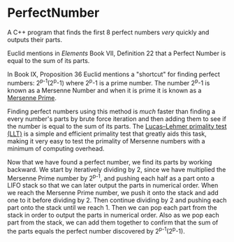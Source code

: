 # PerfectNumber
A C++ program that finds the first 8 perfect numbers *very* quickly and outputs their parts.

Euclid mentions in *Elements* Book VII, Definition 22 that a Perfect Number is equal to the sum of its parts.

In Book IX, Proposition 36 Euclid mentions a "shortcut" for finding perfect numbers: 2<sup>p-1</sup>(2<sup>p</sup>-1) where 2<sup>p</sup>-1 is a prime number.  The number 2<sup>p</sup>-1 is known as a Mersenne Number and when it is prime it is known as a [Mersenne Prime](https://en.wikipedia.org/wiki/Mersenne_prime/ "Mersenne Prime").

Finding perfect numbers using this method is *much* faster than finding a every number's parts by brute force iteration and then adding them to see if the number is equal to the sum of its parts.  The [Lucas–Lehmer primality test (LLT)](https://en.wikipedia.org/wiki/Lucas%E2%80%93Lehmer_primality_test) is a simple and efficient primality test that greatly aids this task, making it very easy to test the primality of Mersenne numbers with a minimum of computing overhead.

Now that we have found a perfect number, we find its parts by working backward.  We start by iteratively dividing by 2, since we have multiplied the Mersenne Prime number by 2<sup>p-1</sup>, and pushing each half as a part onto a LIFO stack so that we can later output the parts in numerical order.  When we reach the Mersenne Prime number, we push it onto the stack and add one to it before dividing by 2.   Then continue dividing by 2 and pushing each part onto the stack until we reach 1.   Then we can pop each part from the stack in order to output the parts in numerical order.  Also as we pop each part from the stack, we can add them together to confirm that the sum of the parts equals the perfect number discovered by 2<sup>p-1</sup>(2<sup>p</sup>-1).
